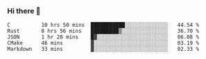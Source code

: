 ### Hi there 👋

<!--
**WShiBin/WShiBin** is a ✨ _special_ ✨ repository because its `README.md` (this file) appears on your GitHub profile.

Here are some ideas to get you started:

- 🔭 I’m currently working on ...
- 🌱 I’m currently learning ...
- 👯 I’m looking to collaborate on ...
- 🤔 I’m looking for help with ...
- 💬 Ask me about ...
- 📫 How to reach me: ...
- 😄 Pronouns: ...
- ⚡ Fun fact: ...
-->

<!--START_SECTION:waka-->
```text
C          10 hrs 50 mins  ███████████░░░░░░░░░░░░░░   44.54 % 
Rust       8 hrs 56 mins   █████████▒░░░░░░░░░░░░░░░   36.70 % 
JSON       1 hr 28 mins    █▓░░░░░░░░░░░░░░░░░░░░░░░   06.08 % 
CMake      46 mins         ▓░░░░░░░░░░░░░░░░░░░░░░░░   03.19 % 
Markdown   33 mins         ▓░░░░░░░░░░░░░░░░░░░░░░░░   02.33 % 
```
<!--END_SECTION:waka-->
